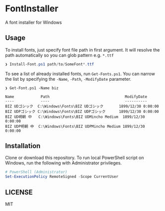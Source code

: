 # FontInstaller

A font installer for Windows

## Usage

To install fonts, just specify font file path in first argument.
It will resolve the path automatically so you can glob pattern e.g. `*.ttf`

```powershell
❯ Install-Font.ps1 path/to/SomeFont*.ttf
```

To see a list of already installed fonts, run `Get-Fonts.ps1`.
You can narrow the list by specifying the `-Name`, `-Path`, `-ModifyDate` parameter.

```
❯ Get-Font.ps1 -Name biz

Name            Path                                  ModifyDate
----            ----                                  ----------
BIZ UDゴシック  C:\Windows\Fonts\BIZ UDゴシック       1899/12/30 0:00:00
BIZ UDPゴシック C:\Windows\Fonts\BIZ UDPゴシック      1899/12/30 0:00:00
BIZ UD明朝 中   C:\Windows\Fonts\BIZ UDMincho Medium  1899/12/30 0:00:00
BIZ UDP明朝 中  C:\Windows\Fonts\BIZ UDPMincho Medium 1899/12/30 0:00:00
```

## Installation

Clone or download this repository. 
To run local PowerShell script on Windows, run the following with Administrator privileges.

```powershell
# PowerShell (Administrator)
Set-ExecutionPolicy RemoteSigned -Scope CurrentUser
```

## LICENSE

MIT
